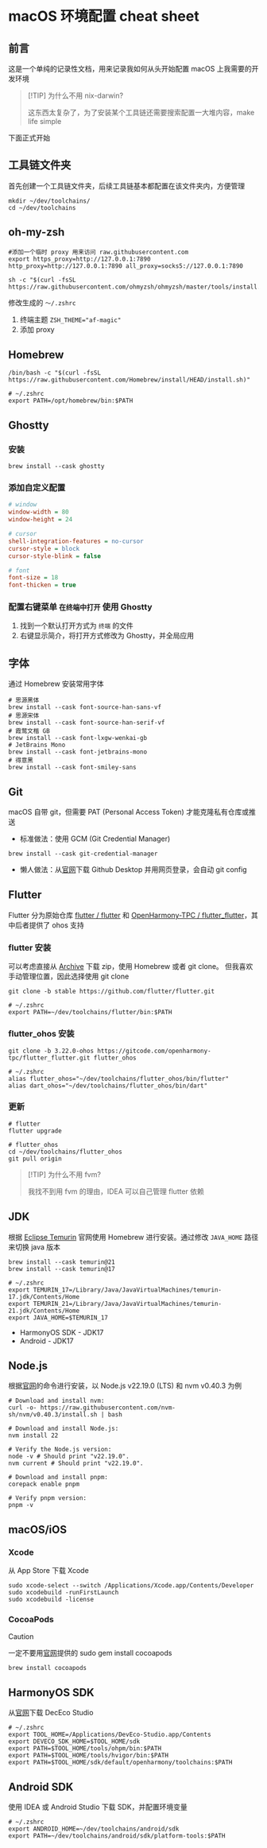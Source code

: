 # macOS 环境配置 cheat sheet

## 前言

这是一个单纯的记录性文档，用来记录我如何从头开始配置 macOS 上我需要的开发环境

> [!TIP] 为什么不用 nix-darwin?
>
> 这东西太复杂了，为了安装某个工具链还需要搜索配置一大堆内容，make life simple

下面正式开始

## 工具链文件夹

首先创建一个工具链文件夹，后续工具链基本都配置在该文件夹内，方便管理

```shell
mkdir ~/dev/toolchains/
cd ~/dev/toolchains
```

## oh-my-zsh

```shell
#添加一个临时 proxy 用来访问 raw.githubusercontent.com
export https_proxy=http://127.0.0.1:7890 http_proxy=http://127.0.0.1:7890 all_proxy=socks5://127.0.0.1:7890

sh -c "$(curl -fsSL https://raw.githubusercontent.com/ohmyzsh/ohmyzsh/master/tools/install.sh)"
```

修改生成的 `～/.zshrc`

1. 终端主题 `ZSH_THEME="af-magic"`
2. 添加 proxy

## Homebrew

```shell
/bin/bash -c "$(curl -fsSL https://raw.githubusercontent.com/Homebrew/install/HEAD/install.sh)"

# ~/.zshrc
export PATH=/opt/homebrew/bin:$PATH
```

## Ghostty

### 安装

```shell
brew install --cask ghostty
```

### 添加自定义配置

```ini
# window
window-width = 80
window-height = 24

# cursor
shell-integration-features = no-cursor
cursor-style = block
cursor-style-blink = false

# font
font-size = 18
font-thicken = true
```

### 配置右键菜单 `在终端中打开` 使用 Ghostty

1. 找到一个默认打开方式为 `终端` 的文件
2. 右键显示简介，将打开方式修改为 Ghostty，并全局应用

## 字体

通过 Homebrew 安装常用字体

```shell
# 思源黑体
brew install --cask font-source-han-sans-vf
# 思源宋体
brew install --cask font-source-han-serif-vf
# 霞鹜文楷 GB
brew install --cask font-lxgw-wenkai-gb
# JetBrains Mono
brew install --cask font-jetbrains-mono
# 得意黑
brew install --cask font-smiley-sans
```

## Git

macOS 自带 git，但需要 PAT (Personal Access Token) 才能克隆私有仓库或推送

- 标准做法：使用 GCM (Git Credential Manager)

```shell
brew install --cask git-credential-manager
```

- 懒人做法：从[官网](https://github.com/apps/desktop)下载 Github Desktop 并用网页登录，会自动 git config

## Flutter

Flutter 分为原始仓库 [flutter / flutter](https://github.com/flutter/flutter) 和 [OpenHarmony-TPC / flutter_flutter](https://gitcode.com/openharmony-tpc/flutter_flutter)，其中后者提供了 ohos 支持

### flutter 安装

可以考虑直接从 [Archive](https://docs.flutter.dev/release/archive) 下载 zip，使用 Homebrew 或者 git clone。
但我喜欢手动管理位置，因此选择使用 git clone

```shell
git clone -b stable https://github.com/flutter/flutter.git

# ~/.zshrc
export PATH=~/dev/toolchains/flutter/bin:$PATH
```

### flutter_ohos 安装

```shell
git clone -b 3.22.0-ohos https://gitcode.com/openharmony-tpc/flutter_flutter.git flutter_ohos

# ~/.zshrc
alias flutter_ohos="~/dev/toolchains/flutter_ohos/bin/flutter"
alias dart_ohos="~/dev/toolchains/flutter_ohos/bin/dart"
```

### 更新

```shell
# flutter
flutter upgrade

# flutter_ohos
cd ~/dev/toolchains/flutter_ohos
git pull origin
```

> [!TIP] 为什么不用 fvm?
>
> 我找不到用 fvm 的理由，IDEA 可以自己管理 flutter 依赖

## JDK

根据 [Eclipse Temurin](https://adoptium.net/zh-CN/temurin/releases/) 官网使用 Homebrew 进行安装。通过修改 `JAVA_HOME` 路径来切换 java 版本

```shell
brew install --cask temurin@21
brew install --cask temurin@17

# ~/.zshrc
export TEMURIN_17=/Library/Java/JavaVirtualMachines/temurin-17.jdk/Contents/Home
export TEMURIN_21=/Library/Java/JavaVirtualMachines/temurin-21.jdk/Contents/Home
export JAVA_HOME=$TEMURIN_17
```

- HarmonyOS SDK - JDK17
- Android - JDK17

## Node.js

根据[官网](https://nodejs.org/en/download/)的命令进行安装，以 Node.js v22.19.0 (LTS) 和 nvm v0.40.3 为例

```shell
# Download and install nvm:
curl -o- https://raw.githubusercontent.com/nvm-sh/nvm/v0.40.3/install.sh | bash

# Download and install Node.js:
nvm install 22

# Verify the Node.js version:
node -v # Should print "v22.19.0".
nvm current # Should print "v22.19.0".

# Download and install pnpm:
corepack enable pnpm

# Verify pnpm version:
pnpm -v
```

## macOS/iOS

### Xcode

从 App Store 下载 Xcode

```shell
sudo xcode-select --switch /Applications/Xcode.app/Contents/Developer
sudo xcodebuild -runFirstLaunch
sudo xcodebuild -license
```

### CocoaPods

> [!CAUTION]
> 
> 一定不要用[官网](https://cocoapods.org/)提供的 sudo gem install cocoapods

```shell
brew install cocoapods
```

## HarmonyOS SDK

从[官网](https://developer.huawei.com/consumer/cn/deveco-studio/)下载 DecEco Studio

```shell
# ~/.zshrc
export TOOL_HOME=/Applications/DevEco-Studio.app/Contents
export DEVECO_SDK_HOME=$TOOL_HOME/sdk
export PATH=$TOOL_HOME/tools/ohpm/bin:$PATH
export PATH=$TOOL_HOME/tools/hvigor/bin:$PATH
export PATH=$TOOL_HOME/sdk/default/openharmony/toolchains:$PATH
```

## Android SDK

使用 IDEA 或 Android Studio 下载 SDK，并配置环境变量

```shell
# ~/.zshrc
export ANDROID_HOME=~/dev/toolchains/android/sdk
export PATH=~/dev/toolchains/android/sdk/platform-tools:$PATH
```
